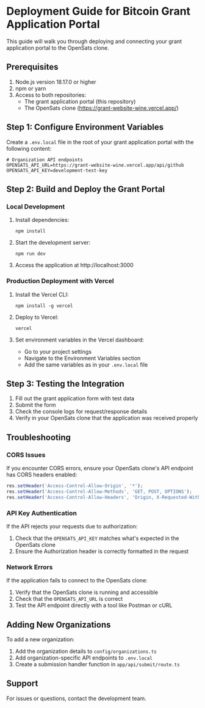 # Deployment Guide for Bitcoin Grant Application Portal

This guide will walk you through deploying and connecting your grant application portal to the OpenSats clone.

## Prerequisites

1. Node.js version 18.17.0 or higher
2. npm or yarn
3. Access to both repositories:
   - The grant application portal (this repository)
   - The OpenSats clone (https://grant-website-wine.vercel.app/)

## Step 1: Configure Environment Variables

Create a `.env.local` file in the root of your grant application portal with the following content:

```
# Organization API endpoints
OPENSATS_API_URL=https://grant-website-wine.vercel.app/api/github
OPENSATS_API_KEY=development-test-key
```

## Step 2: Build and Deploy the Grant Portal

### Local Development

1. Install dependencies:
   ```
   npm install
   ```

2. Start the development server:
   ```
   npm run dev
   ```

3. Access the application at http://localhost:3000

### Production Deployment with Vercel

1. Install the Vercel CLI:
   ```
   npm install -g vercel
   ```

2. Deploy to Vercel:
   ```
   vercel
   ```

3. Set environment variables in the Vercel dashboard:
   - Go to your project settings
   - Navigate to the Environment Variables section
   - Add the same variables as in your `.env.local` file

## Step 3: Testing the Integration

1. Fill out the grant application form with test data
2. Submit the form
3. Check the console logs for request/response details
4. Verify in your OpenSats clone that the application was received properly

## Troubleshooting

### CORS Issues

If you encounter CORS errors, ensure your OpenSats clone's API endpoint has CORS headers enabled:

```javascript
res.setHeader('Access-Control-Allow-Origin', '*');
res.setHeader('Access-Control-Allow-Methods', 'GET, POST, OPTIONS');
res.setHeader('Access-Control-Allow-Headers', 'Origin, X-Requested-With, Content-Type, Accept, Authorization');
```

### API Key Authentication

If the API rejects your requests due to authorization:

1. Check that the `OPENSATS_API_KEY` matches what's expected in the OpenSats clone
2. Ensure the Authorization header is correctly formatted in the request

### Network Errors

If the application fails to connect to the OpenSats clone:

1. Verify that the OpenSats clone is running and accessible
2. Check that the `OPENSATS_API_URL` is correct
3. Test the API endpoint directly with a tool like Postman or cURL

## Adding New Organizations

To add a new organization:

1. Add the organization details to `config/organizations.ts`
2. Add organization-specific API endpoints to `.env.local`
3. Create a submission handler function in `app/api/submit/route.ts`

## Support

For issues or questions, contact the development team. 